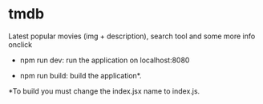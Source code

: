# tmdb
Latest popular movies (img + description), search tool and some more info onclick

- npm run dev: run the application on localhost:8080

- npm run build: build the application*.  

*To build you must change the index.jsx name to index.js.